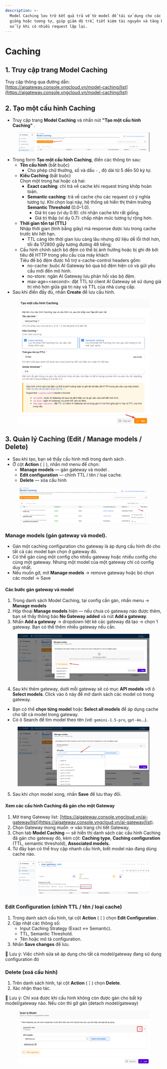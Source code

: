 ```yaml
---
description: >-
  Model Caching lưu trữ kết quả trả về từ model để tái sử dụng cho các request
  giống hoặc tương tự, giúp giảm độ trễ, tiết kiệm tài nguyên và tăng khả năng
  xử lý khi có nhiều request lặp lại.
---
```


# Caching

## 1. Truy cập trang Model Caching

Truy cập thông qua đường dẫn: [https://aigateway.console.vngcloud.vn/model-caching/list](https://aigateway.console.vngcloud.vn/model-caching/list)

## 2. Tạo một cấu hình **Caching**&#x20;

* Truy cập trang **Model Caching** và nhấn nút **"Tạo một cấu hình Caching"** .

<figure><img src="../../../.gitbook/assets/image (2).png" alt=""><figcaption></figcaption></figure>

* Trong form **Tạo một cấu hình Caching**, điền các thông tin sau:
  * **Tên cấu hình** (bắt buộc)
    * Cho phép chữ thường, số và dấu `-` , độ dài từ 5 đến 50 ký tự.
  * **Kiểu Caching** (bắt buộc)\
    Chọn một trong hai hoặc cả hai:
    * **Exact caching**: chỉ trả về cache khi request trùng khớp hoàn toàn.
    * **Semantic caching**: trả về cache cho các request có ý nghĩa tương tự. Khi chọn loại này, hệ thống sẽ hiển thị thêm trường **Semantic Threshold** (0.0–1.0).
      * Giá trị cao (ví dụ 0.9): chỉ nhận cache khi rất giống.
      * Giá trị thấp (ví dụ 0.7): chấp nhận mức tương tự rộng hơn.
  * **Thời gian tồn tại (TTL)** \
    Nhập thời gian (tính bằng giây) mà response được lưu trong cache trước khi hết hạn.
    * TTL càng lớn thời gian lưu càng lâu nhưng dữ liệu dễ lỗi thời hơn, tối đa 172800 giấy tương đương 48 tiếng;
  * Cấu hình chính sách bộ đệm có thể bị ảnh hưởng hoặc bị ghi đè bởi tiêu đề HTTP trong yêu cầu của máy khách\
    Tiêu đề bộ đệm được hỗ trợ x-cache-control headers gồm:
    * no-cache: buộc AI Gateway bỏ qua bộ đệm hiện có và gửi yêu cầu mới đến mô hình.
    * no-store: ngăn AI Gateway lưu phản hồi vào bộ đệm.
    * max-age=\<second>: đặt TTL từ client AI Gateway sẽ sử dụng giá trị nhỏ hơn giữa giá trị này và TTL của nhà cung cấp.
* Sau khi điền đầy đủ, nhấn **Create** để lưu cấu hình.

<div data-full-width="false"><figure><img src="../../../.gitbook/assets/image (1) (1).png" alt=""><figcaption></figcaption></figure></div>

## 3. Quản lý Caching (Edit / Manage models / Delete)

* Sau khi tạo, bạn sẽ thấy cấu hình mới trong danh sách .
* Ở cột **Action** (**⋮**), nhấn mở menu để chọn:
  * **Manage models** — gán gateway và model .
  * **Edit configuration** — chỉnh TTL / tên / loại cache.
  * **Delete** — xóa cấu hình&#x20;

<figure><img src="../../../.gitbook/assets/image (2) (1).png" alt=""><figcaption></figcaption></figure>

### Manage models (gán gateway và model).

* Gán một caching configuration cho gateway là áp dụng cấu hình đó cho tất cả các model bạn chọn ở gateway đó.
* Có thể gán cùng một config cho nhiều gateway hoặc nhiều config cho cùng một gateway. Nhưng một model của một gateway chỉ có config duy nhất.
* Nếu muốn gỡ, mở **Manage models** → remove gateway hoặc bỏ chọn các model → Save

#### Các bước gán gateway và model

1. Trong danh sách Model Caching, tại config cần gán, nhấn menu → **Manage models**&#x20;
2. Hộp thoại **Manage models** hiện — nếu chưa có gateway nào được thêm, bạn sẽ thấy thông báo **No Gateway added** và nút **Add a gateway**.
3. Nhấn **Add a gateway** → dropdown liệt kê các gateway đã tạo → chọn 1 gateway. Bạn có thể thêm nhiều gateway nếu cần.

<figure><img src="../../../.gitbook/assets/image (3).png" alt=""><figcaption></figcaption></figure>

4. Sau khi thêm gateway, dưới mỗi gateway sẽ có mục **API models** với ô **Select models**. Click vào ô này để mở danh sách các model có trong gateway.

* Bạn có thể **chọn từng model** hoặc **Select all models** để áp dụng cache cho tất cả model trong gateway.
* Có ô Search để tìm model theo tên (vd: `gemini-1.5-pro`, `gpt-4o`...).

<figure><img src="../../../.gitbook/assets/image (4).png" alt=""><figcaption></figcaption></figure>

5. Sau khi chọn model xong, nhấn **Save** để lưu thay đổi.

#### Xem các cấu hình Caching đã gán cho một Gateway

1. Mở trang Gateway list: [https://aigateway.console.vngcloud.vn/ai-gateway/list](https://aigateway.console.vngcloud.vn/ai-gateway/list).
2. Chọn Gateway mong muốn → vào trang chi tiết Gateway.
3. Chọn tab **Model Caching** — sẽ hiển thị danh sách các cấu hình Caching đã gán cho gateway đó, kèm cột: **Caching type**, **Caching configuration** (TTL, semantic threshold), **Associated models.**
4. Từ đây bạn có thể truy cập nhanh cấu hình, biết model nào đang dùng cache nào.

<figure><img src="../../../.gitbook/assets/image (7).png" alt=""><figcaption></figcaption></figure>

### Edit Configuration (chỉnh TTL / tên / loại cache)

1. Trong danh sách cấu hình, tại cột **Action** (**⋮**) chọn **Edit Configuration** .
2. Cập nhật các thông số:
   * Input Caching Strategy (Exact ↔ Semantic).
   * TTL, Semantic Threshold.
   * Tên hoặc mô tả configuration.
3. Nhấn **Save changes** để lưu.

📌 Lưu ý: Việc chỉnh sửa sẽ áp dụng cho tất cả model/gateway đang sử dụng configuration đó

### Delete (xoá cấu hình)

1. Trên danh sách hình, tại cột **Action** (**⋮**) chọn **Delete**.
2. Xác nhận thao tác.

📌 Lưu ý: Chỉ xoá được khi cấu hình không còn được gán cho bất kỳ model/gateway nào. Nếu còn thì gỡ gán (detach model/gateway)

<figure><img src="../../../.gitbook/assets/image (8).png" alt=""><figcaption></figcaption></figure>
